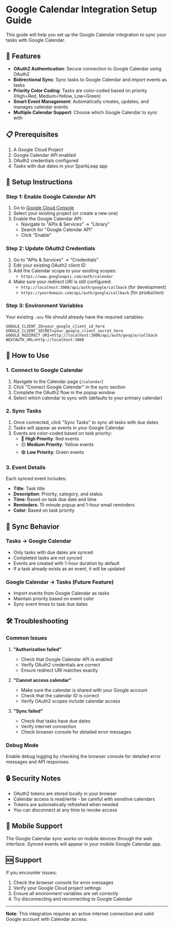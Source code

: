 # Google Calendar Integration Setup Guide

This guide will help you set up the Google Calendar integration to sync your tasks with Google Calendar.

## 🚀 Features

- **OAuth2 Authentication**: Secure connection to Google Calendar using OAuth2
- **Bidirectional Sync**: Sync tasks to Google Calendar and import events as tasks
- **Priority Color Coding**: Tasks are color-coded based on priority (High=Red, Medium=Yellow, Low=Green)
- **Smart Event Management**: Automatically creates, updates, and manages calendar events
- **Multiple Calendar Support**: Choose which Google Calendar to sync with

## 📋 Prerequisites

1. A Google Cloud Project
2. Google Calendar API enabled
3. OAuth2 credentials configured
4. Tasks with due dates in your SparkLeap app

## 🔧 Setup Instructions

### Step 1: Enable Google Calendar API

1. Go to [Google Cloud Console](https://console.cloud.google.com/)
2. Select your existing project (or create a new one)
3. Enable the Google Calendar API:
   - Navigate to "APIs & Services" → "Library"
   - Search for "Google Calendar API"
   - Click "Enable"

### Step 2: Update OAuth2 Credentials

1. Go to "APIs & Services" → "Credentials"
2. Edit your existing OAuth2 client ID
3. Add the Calendar scope to your existing scopes:
   - `https://www.googleapis.com/auth/calendar`
4. Make sure your redirect URI is still configured:
   - `http://localhost:3000/api/auth/google/callback` (for development)
   - `https://yourdomain.com/api/auth/google/callback` (for production)

### Step 3: Environment Variables

Your existing `.env` file should already have the required variables:

```env
GOOGLE_CLIENT_ID=your_google_client_id_here
GOOGLE_CLIENT_SECRET=your_google_client_secret_here
GOOGLE_REDIRECT_URI=http://localhost:3000/api/auth/google/callback
NEXTAUTH_URL=http://localhost:3000
```

## 🎯 How to Use

### 1. Connect to Google Calendar

1. Navigate to the Calendar page (`/calendar`)
2. Click "Connect Google Calendar" in the sync section
3. Complete the OAuth2 flow in the popup window
4. Select which calendar to sync with (defaults to your primary calendar)

### 2. Sync Tasks

1. Once connected, click "Sync Tasks" to sync all tasks with due dates
2. Tasks will appear as events in your Google Calendar
3. Events are color-coded based on task priority:
   - 🔴 **High Priority**: Red events
   - 🟡 **Medium Priority**: Yellow events  
   - 🟢 **Low Priority**: Green events

### 3. Event Details

Each synced event includes:
- **Title**: Task title
- **Description**: Priority, category, and status
- **Time**: Based on task due date and time
- **Reminders**: 15-minute popup and 1-hour email reminders
- **Color**: Based on task priority

## 🔄 Sync Behavior

### Tasks → Google Calendar
- Only tasks with due dates are synced
- Completed tasks are not synced
- Events are created with 1-hour duration by default
- If a task already exists as an event, it will be updated

### Google Calendar → Tasks (Future Feature)
- Import events from Google Calendar as tasks
- Maintain priority based on event color
- Sync event times to task due dates

## 🛠️ Troubleshooting

### Common Issues

1. **"Authorization failed"**
   - Check that Google Calendar API is enabled
   - Verify OAuth2 credentials are correct
   - Ensure redirect URI matches exactly

2. **"Cannot access calendar"**
   - Make sure the calendar is shared with your Google account
   - Check that the calendar ID is correct
   - Verify OAuth2 scopes include calendar access

3. **"Sync failed"**
   - Check that tasks have due dates
   - Verify internet connection
   - Check browser console for detailed error messages

### Debug Mode

Enable debug logging by checking the browser console for detailed error messages and API responses.

## 🔒 Security Notes

- OAuth2 tokens are stored locally in your browser
- Calendar access is read/write - be careful with sensitive calendars
- Tokens are automatically refreshed when needed
- You can disconnect at any time to revoke access

## 📱 Mobile Support

The Google Calendar sync works on mobile devices through the web interface. Synced events will appear in your mobile Google Calendar app.

## 🆘 Support

If you encounter issues:

1. Check the browser console for error messages
2. Verify your Google Cloud project settings
3. Ensure all environment variables are set correctly
4. Try disconnecting and reconnecting to Google Calendar

---

**Note**: This integration requires an active internet connection and valid Google account with Calendar access.
